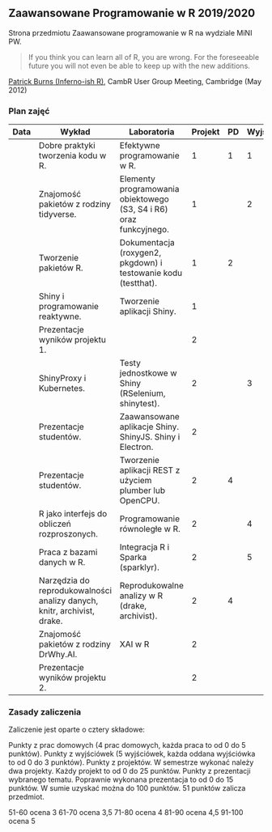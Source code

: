 ## Zaawansowane Programowanie w R 2019/2020

Strona przedmiotu Zaawansowane programowanie w R na wydziale MiNI PW.

> If you think you can learn all of R, you are wrong. For the foreseeable future you will not even be able to
> keep up with the new additions.
>

[Patrick Burns (Inferno-ish R)](https://www.burns-stat.com/documents/books/the-r-inferno/), CambR User Group Meeting, Cambridge (May 2012)

### Plan zajęć

| Data | Wykład                                                                  | Laboratoria                                                        | Projekt | PD | Wyjściówka |
|------|-------------------------------------------------------------------------|--------------------------------------------------------------------|---------|----|------------|
|      | Dobre praktyki tworzenia kodu w R.                                      | Efektywne programowanie w R.                                       | 1       | 1  | 1          |
|      | Znajomość pakietów z rodziny tidyverse.                                 | Elementy programowania obiektowego (S3, S4 i R6) oraz funkcyjnego. | 1       |    | 2          |
|      | Tworzenie pakietów R.                                                   | Dokumentacja (roxygen2, pkgdown) i testowanie kodu (testthat).     | 1       | 2  |            |
|      | Shiny i programowanie reaktywne.                                        | Tworzenie aplikacji Shiny.                                         | 1       |    |            |
|      | Prezentacje wyników projektu 1.                                         |                                                                    | 2       |    |            |
|      | ShinyProxy i Kubernetes.                                                | Testy jednostkowe w Shiny (RSelenium, shinytest).                  | 2       |    | 3          |
|      | Prezentacje studentów.                                                  | Zaawansowane aplikacje Shiny. ShinyJS. Shiny i Electron.           | 2       |    |            |
|      | Prezentacje studentów.                                                  | Tworzenie aplikacji REST z użyciem plumber lub OpenCPU.            | 2       | 4  |            |
|      | R jako interfejs do obliczeń rozproszonych.                             | Programowanie równoległe w R.                                      | 2       |    | 4          |
|      | Praca z bazami danych w R.                                              | Integracja R i Sparka (sparklyr).                                  | 2       |    | 5          |
|      | Narzędzia do reprodukowalności analizy danych, knitr, archivist, drake. | Reprodukowalne analizy w R (drake, archivist).                     | 2       | 4  |            |
|      | Znajomość pakietów z rodziny DrWhy.AI.                                  | XAI w R                                                            | 2       |    |            |
|      | Prezentacje wyników projektu 2.                                         |                                                                    | 2       |    |            |

### Zasady zaliczenia

Zaliczenie jest oparte o cztery składowe:

Punkty z prac domowych (4 prac domowych, każda praca to od 0 do 5 punktów).
Punkty z wyjściówek (5 wyjściówek, każda oddana wyjściówka to od 0 do 3 punktów).
Punkty z projektów. W semestrze wykonać należy dwa projekty. Każdy projekt to od 0 do 25 punktów.
Punkty z prezentacji wybranego tematu. Poprawnie wykonana prezentacja to od 0 do 15 punktów.
W sumie uzyskać można do 100 punktów. 51 punktów zalicza przedmiot.

51-60 ocena 3
61-70 ocena 3,5
71-80 ocena 4
81-90 ocena 4,5
91-100 ocena 5